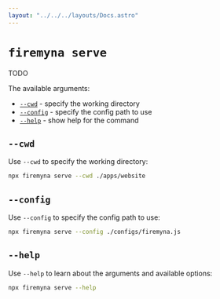 ```yaml
---
layout: "../../../layouts/Docs.astro"
---
```


# `firemyna serve`

TODO

The available arguments:

- [`--cwd`](#--cwd) - specify the working directory
- [`--config`](#--config) - specify the config path to use
- [`--help`](#--help) - show help for the command

## `--cwd`

Use `--cwd` to specify the working directory:

```bash
npx firemyna serve --cwd ./apps/website
```

## `--config`

Use `--config` to specify the config path to use:

```bash
npx firemyna serve --config ./configs/firemyna.js
```

## `--help`

Use `--help` to learn about the arguments and available options:

```bash
npx firemyna serve --help
```
